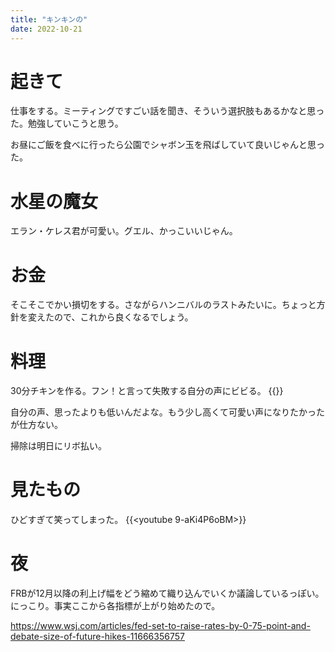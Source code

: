 ```yaml
---
title: "キンキンの"
date: 2022-10-21
---
```


# 起きて
仕事をする。ミーティングですごい話を聞き、そういう選択肢もあるかなと思った。勉強していこうと思う。

お昼にご飯を食べに行ったら公園でシャボン玉を飛ばしていて良いじゃんと思った。

# 水星の魔女
エラン・ケレス君が可愛い。グエル、かっこいいじゃん。
# お金
そこそこでかい損切をする。さながらハンニバルのラストみたいに。ちょっと方針を変えたので、これから良くなるでしょう。

# 料理
30分チキンを作る。フン！と言って失敗する自分の声にビビる。
{{<tweet user="dango_bot" id="1583423971361374210">}}

自分の声、思ったよりも低いんだよな。もう少し高くて可愛い声になりたかったが仕方ない。

掃除は明日にリボ払い。
# 見たもの
ひどすぎて笑ってしまった。
{{<youtube 9-aKi4P6oBM>}}

# 夜
FRBが12月以降の利上げ幅をどう縮めて織り込んでいくか議論しているっぽい。にっこり。事実ここから各指標が上がり始めたので。

https://www.wsj.com/articles/fed-set-to-raise-rates-by-0-75-point-and-debate-size-of-future-hikes-11666356757